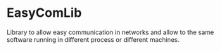 # EasyComLib
Library to allow easy communication in networks and allow to the same software running in different process or different machines.
